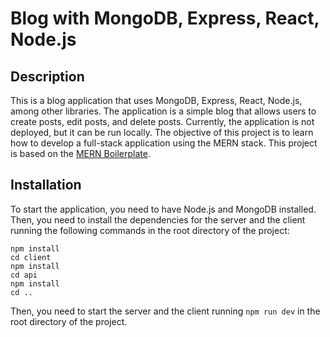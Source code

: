 # Blog with MongoDB, Express, React, Node.js

## Description

This is a blog application that uses MongoDB, Express, React, Node.js, among other libraries.
The application is a simple blog that allows users to create posts, edit posts, and delete posts.
Currently, the application is not deployed, but it can be run locally.
The objective of this project is to learn how to develop a full-stack application using the MERN stack.
This project is based on the [MERN Boilerplate](https://github.com/markuschue/mern-boilerplate).

## Installation
To start the application, you need to have Node.js and MongoDB installed.
Then, you need to install the dependencies for the server and the client running the following commands in the root directory of the project:

    npm install
    cd client
    npm install
    cd api
    npm install
    cd ..

Then, you need to start the server and the client running `npm run dev` in the root directory of the project.